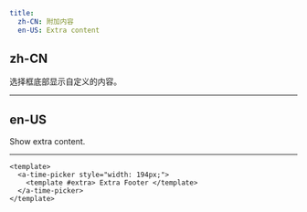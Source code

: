 ```yaml
title:
  zh-CN: 附加内容
  en-US: Extra content
```

## zh-CN

选择框底部显示自定义的内容。

---

## en-US

Show extra content.

---

```vue
<template>
  <a-time-picker style="width: 194px;">
    <template #extra> Extra Footer </template>
  </a-time-picker>
</template>
```
